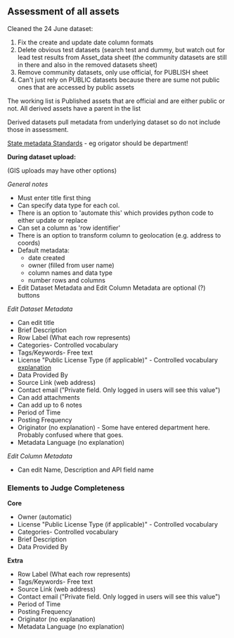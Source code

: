 ## Assessment of all assets

Cleaned the 24 June dataset:

1. Fix the create and update date column formats
2. Delete obvious test datasets (search test and dummy, but watch out for lead test results from Asset_data sheet (the community datasets are still in there and also in the removed datasets sheet)
3. Remove community datasets, only use official, for PUBLISH sheet
4. Can't just rely on PUBLIC datasets because there are sume not public ones that are accessed by public assets

The working list is Published assets that are official and are either public or not. All derived assets have a parent in the list

Derived datasets pull metadata from underlying dataset so do not include those in assessment.


[State metadata Standards](https://docs.google.com/viewerng/viewer?url=https://ocio.wa.gov/sites/default/files/public/policies/187_10.docx) - eg origator should be department!

**During dataset upload:**

(GIS uploads may have other options)

*General notes*
* Must enter title first thing
* Can specify data type for each col.
* There is an option to 'automate this' which provides python code to either update or replace
* Can set a column as 'row identifier'
* There is an option to transform column to geolocation (e.g. address to coords)
* Default metadata:
  * date created
  * owner (filled from user name)
  * column names and data type
  * number rows and columns
* Edit Dataset Metadata and Edit Column Metadata are optional (?) buttons

*Edit Dataset Metadata*
* Can edit title
* Brief Description
* Row Label (What each row represents)
* Categories- Controlled vocabulary
* Tags/Keywords- Free text
* License "Public License Type (if applicable)" - Controlled vocabulary [explanation](https://support.socrata.com/hc/en-us/articles/202950218-Which-licensing-option-should-I-use-)
* Data Provided By
* Source Link (web address)
* Contact email ("Private field. Only logged in users will see this value")
* Can add attachments
* Can add up to 6 notes
* Period of Time
* Posting Frequency
* Originator (no explanation) - Some have entered department here. Probably confused where that goes.
* Metadata Language (no explanation)

*Edit Column Metadata*
* Can edit Name, Description and API field name

### Elements to Judge Completeness

**Core**

* Owner (automatic)
* License "Public License Type (if applicable)" - Controlled vocabulary
* Categories- Controlled vocabulary
* Brief Description
* Data Provided By

**Extra**

* Row Label (What each row represents)
* Tags/Keywords- Free text
* Source Link (web address)
* Contact email ("Private field. Only logged in users will see this value")
* Period of Time
* Posting Frequency
* Originator (no explanation)
* Metadata Language (no explanation)

